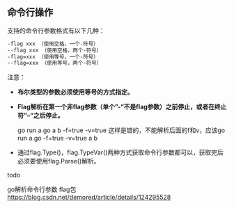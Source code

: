 ## 命令行操作



支持的命令行参数格式有以下几种：

```sh
-flag xxx （使用空格，一个-符号）
--flag xxx （使用空格，两个-符号）
-flag=xxx （使用等号，一个-符号）
--flag=xxx （使用等号，两个-符号）
```

注意：

- **布尔类型的参数必须使用等号的方式指定。**

- **Flag解析在第一个非flag参数（单个”-“不是flag参数）之前停止，或者在终止符”–“之后停止。**

  go run a.go a b -f=true -v=true 这样是错的，不能解析后面的f和v，应该go run a.go  -f=true -v=true  a b 

- 通过flag.Type()，flag.TypeVar()两种方式获取命令行参数都可以，获取完后必须要使用flag.Parse()解析。

todo

go解析命令行参数 flag包 https://blog.csdn.net/demored/article/details/124295528 